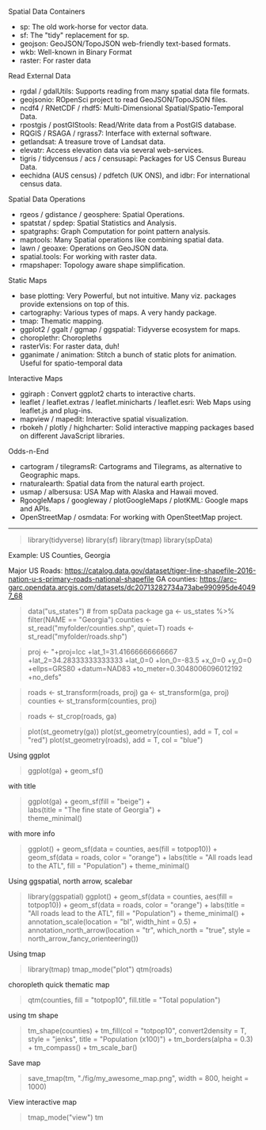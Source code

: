 Spatial Data Containers
- sp: The old work-horse for vector data.
- sf: The "tidy" replacement for sp.
- geojson: GeoJSON/TopoJSON web-friendly text-based formats.
- wkb: Well-known in Binary Format
- raster: For raster data

Read External Data
- rgdal / gdalUtils: Supports reading from many spatial data file formats.
- geojsonio: ROpenSci project to read GeoJSON/TopoJSON files.
- ncdf4 / RNetCDF / rhdf5: Multi-Dimensional Spatial/Spatio-Temporal Data.
- rpostgis / postGIStools: Read/Write data from a PostGIS database.
- RQGIS / RSAGA / rgrass7: Interface with external software.
- getlandsat: A treasure trove of Landsat data.
- elevatr: Access elevation data via several web-services.
- tigris / tidycensus / acs / censusapi: Packages for US Census Bureau Data.
- eechidna (AUS census) / pdfetch (UK ONS), and idbr: For international census data.

Spatial Data Operations
- rgeos / gdistance / geosphere: Spatial Operations.
- spatstat / spdep: Spatial Statistics and Analysis.
- spatgraphs: Graph Computation for point pattern analysis.
- maptools: Many Spatial operations like combining spatial data.
- lawn / geoaxe: Operations on GeoJSON data.
- spatial.tools: For working with raster data.
- rmapshaper: Topology aware shape simplification.

Static Maps
- base plotting: Very Powerful, but not intuitive. Many viz. packages provide extensions on top of this.
- cartography: Various types of maps. A very handy package.
- tmap: Thematic mapping.
- ggplot2 / ggalt / ggmap / ggspatial: Tidyverse ecosystem for maps.
- choroplethr: Choropleths
- rasterVis: For raster data, duh!
- gganimate / animation: Stitch a bunch of static plots for animation. Useful for spatio-temporal data


Interactive Maps
- ggiraph : Convert ggplot2 charts to interactive charts.
- leaflet / leaflet.extras / leaflet.minicharts / leaflet.esri: Web Maps using leaflet.js and plug-ins.
- mapview / mapedit: Interactive spatial visualization.
- rbokeh / plotly / highcharter: Solid interactive mapping packages based on different JavaScript libraries.

Odds-n-End
- cartogram / tilegramsR: Cartograms and Tilegrams, as alternative to Geographic maps.
- rnaturalearth: Spatial data from the natural earth project.
- usmap / albersusa: USA Map with Alaska and Hawaii moved.
- RgoogleMaps / googleway / plotGoogleMaps / plotKML: Google maps and APIs.
- OpenStreetMap / osmdata: For working with OpenSteetMap project.

-----------------------------------------------------------

>library(tidyverse)
>library(sf)
>library(tmap)
>library(spData)

Example: US Counties, Georgia

Major US Roads: https://catalog.data.gov/dataset/tiger-line-shapefile-2016-nation-u-s-primary-roads-national-shapefile
GA counties: https://arc-garc.opendata.arcgis.com/datasets/dc20713282734a73abe990995de40497_68

>data("us_states") # from spData package
>ga <- us_states %>% filter(NAME == "Georgia")
>counties <- st_read("myfolder/counties.shp", quiet=T)
>roads <- st_read("myfolder/roads.shp") 

>proj <- "+proj=lcc +lat_1=31.41666666666667 +lat_2=34.28333333333333 +lat_0=0 +lon_0=-83.5 +x_0=0 +y_0=0 +ellps=GRS80 +datum=NAD83 +to_meter=0.3048006096012192 +no_defs"

>roads <- st_transform(roads, proj)
>ga <- st_transform(ga, proj)
>counties <- st_transform(counties, proj)

>roads <- st_crop(roads, ga)

>plot(st_geometry(ga))
>plot(st_geometry(counties), add = T, col = "red")
>plot(st_geometry(roads), add = T, col = "blue")


Using ggplot
>ggplot(ga) +  geom_sf()

with title
>ggplot(ga) + 
    geom_sf(fill = "beige") +  
    labs(title = "The fine state of Georgia") +  
    theme_minimal()

with more info
>ggplot() +
  geom_sf(data = counties, aes(fill = totpop10)) +
  geom_sf(data = roads, color = "orange") +
  labs(title = "All roads lead to the ATL",
       fill = "Population") +
  theme_minimal()

Using ggspatial, north arrow, scalebar
>library(ggspatial)
>ggplot() +
  geom_sf(data = counties, aes(fill = totpop10)) +
  geom_sf(data = roads, color = "orange") +
  labs(title = "All roads lead to the ATL",
       fill = "Population") +
  theme_minimal() +
  annotation_scale(location = "bl", width_hint = 0.5) +
  annotation_north_arrow(location = "tr", which_north = "true",
                         style = north_arrow_fancy_orienteering())


Using tmap
>library(tmap)
>tmap_mode("plot") 
>qtm(roads)

choropleth quick thematic map
>qtm(counties, fill = "totpop10", fill.title = "Total population")

using tm shape
>tm_shape(counties) +
    tm_fill(col = "totpop10", convert2density = T, style = "jenks", title = "Population (x100)") +
    tm_borders(alpha = 0.3) +
    tm_compass() +
    tm_scale_bar()


Save map
>save_tmap(tm, "./fig/my_awesome_map.png", width = 800, height = 1000)

View interactive map
>tmap_mode("view")
>tm